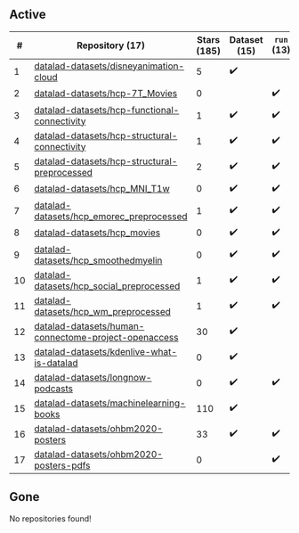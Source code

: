 ## Active
| # | Repository (17) | Stars (185) | Dataset (15) | `run` (13) | `containers-run` |
| --- | --- | --- | --- | --- | --- |
| 1 | [datalad-datasets/disneyanimation-cloud](https://github.com/datalad-datasets/disneyanimation-cloud) | 5 | :heavy_check_mark: |  |  |
| 2 | [datalad-datasets/hcp-7T_Movies](https://github.com/datalad-datasets/hcp-7T_Movies) | 0 |  | :heavy_check_mark: |  |
| 3 | [datalad-datasets/hcp-functional-connectivity](https://github.com/datalad-datasets/hcp-functional-connectivity) | 1 | :heavy_check_mark: | :heavy_check_mark: |  |
| 4 | [datalad-datasets/hcp-structural-connectivity](https://github.com/datalad-datasets/hcp-structural-connectivity) | 1 | :heavy_check_mark: | :heavy_check_mark: |  |
| 5 | [datalad-datasets/hcp-structural-preprocessed](https://github.com/datalad-datasets/hcp-structural-preprocessed) | 2 | :heavy_check_mark: | :heavy_check_mark: |  |
| 6 | [datalad-datasets/hcp_MNI_T1w](https://github.com/datalad-datasets/hcp_MNI_T1w) | 0 | :heavy_check_mark: | :heavy_check_mark: |  |
| 7 | [datalad-datasets/hcp_emorec_preprocessed](https://github.com/datalad-datasets/hcp_emorec_preprocessed) | 1 | :heavy_check_mark: | :heavy_check_mark: |  |
| 8 | [datalad-datasets/hcp_movies](https://github.com/datalad-datasets/hcp_movies) | 0 | :heavy_check_mark: | :heavy_check_mark: |  |
| 9 | [datalad-datasets/hcp_smoothedmyelin](https://github.com/datalad-datasets/hcp_smoothedmyelin) | 0 | :heavy_check_mark: | :heavy_check_mark: |  |
| 10 | [datalad-datasets/hcp_social_preprocessed](https://github.com/datalad-datasets/hcp_social_preprocessed) | 1 | :heavy_check_mark: | :heavy_check_mark: |  |
| 11 | [datalad-datasets/hcp_wm_preprocessed](https://github.com/datalad-datasets/hcp_wm_preprocessed) | 1 | :heavy_check_mark: | :heavy_check_mark: |  |
| 12 | [datalad-datasets/human-connectome-project-openaccess](https://github.com/datalad-datasets/human-connectome-project-openaccess) | 30 | :heavy_check_mark: |  |  |
| 13 | [datalad-datasets/kdenlive-what-is-datalad](https://github.com/datalad-datasets/kdenlive-what-is-datalad) | 0 | :heavy_check_mark: |  |  |
| 14 | [datalad-datasets/longnow-podcasts](https://github.com/datalad-datasets/longnow-podcasts) | 0 | :heavy_check_mark: | :heavy_check_mark: |  |
| 15 | [datalad-datasets/machinelearning-books](https://github.com/datalad-datasets/machinelearning-books) | 110 | :heavy_check_mark: |  |  |
| 16 | [datalad-datasets/ohbm2020-posters](https://github.com/datalad-datasets/ohbm2020-posters) | 33 | :heavy_check_mark: | :heavy_check_mark: |  |
| 17 | [datalad-datasets/ohbm2020-posters-pdfs](https://github.com/datalad-datasets/ohbm2020-posters-pdfs) | 0 |  | :heavy_check_mark: |  |

## Gone
No repositories found!
